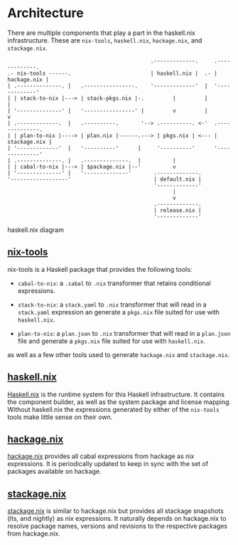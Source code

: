 # Architecture

There are multiple components that play a part in the haskell.nix
infrastructure.  These are `nix-tools`, `haskell.nix`, `hackage.nix`,
and `stackage.nix`.

```no-highlight
                                             .-------------.     .-------------.
.- nix-tools ------.                         | haskell.nix |  .- | hackage.nix |
| .--------------. |   .----------------.    '-------------'  |  '-------------'
| | stack-to-nix |---> | stack-pkgs.nix |-.         |         |         |
| '--------------' |   '----------------' |         v         |         v
| .-------------.  |   .----------.       '--> .----------. <-'  .--------------.
| | plan-to-nix |----> | plan.nix |------.---> | pkgs.nix | <--- | stackage.nix |
| '-------------'  |   '----------'      |     '----------'      '--------------'
| .--------------. |   .--------------.  |          |
| | cabal-to-nix |---> | $package.nix |--'          v
| '--------------' |   '--------------'       .-------------.
'------------------'                          | default.nix |
                                              '-------------'
                                                    |
                                                    v
                                              .-------------.
                                              | release.nix |
                                              '-------------'
```
haskell.nix diagram

## [nix-tools](https://github.com/the-blockchain-company/nix-tools)

nix-tools is a Haskell package that provides the following tools:

- `cabal-to-nix`: a `.cabal` to `.nix` transformer that retains
  conditional expressions.

- `stack-to-nix`: a `stack.yaml` to `.nix` transformer that will read
  in a `stack.yaml` expression an generate a `pkgs.nix` file suited for
  use with `haskell.nix`.

- `plan-to-nix`: a `plan.json` to `.nix` transformer that will read in
  a `plan.json` file and generate a `pkgs.nix` file suited for use
  with `haskell.nix`.

as well as a few other tools used to generate `hackage.nix` and `stackage.nix`.

## [haskell.nix][]

[Haskell.nix][] is the runtime system for this Haskell infrastructure.
It contains the component builder, as well as the system package and
license mapping.  Without haskell.nix the expressions generated by
either of the `nix-tools` tools make little sense on their own.

## [hackage.nix][]

[hackage.nix][] provides all cabal expressions from hackage as nix
expressions.  It is periodically updated to keep in sync with the set
of packages available on hackage.

## [stackage.nix][]

[stackage.nix][] is similar to hackage.nix but provides all stackage
snapshots (lts, and nightly) as nix expressions.  It naturally depends
on hackage.nix to resolve package names, versions and revisions to the
respective packages from hackage.nix.

[haskell.nix]: https://github.com/the-blockchain-company/haskell.nix
[hackage.nix]: https://github.com/the-blockchain-company/hackage.nix
[stackage.nix]: https://github.com/the-blockchain-company/stackage.nix
